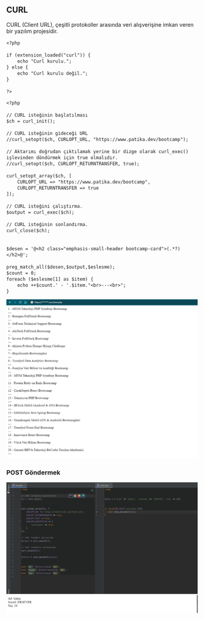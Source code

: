 ## CURL

CURL (Client URL), çeşitli protokoller arasında veri alışverişine imkan veren bir yazılım projesidir.

```
<?php

if (extension_loaded("curl")) {
    echo "Curl kurulu.";
} else {
    echo "Curl kurulu değil.";
}

?>
```

```
<?php

// CURL isteğinin başlatılması
$ch = curl_init();

// CURL isteğinin gideceği URL
//curl_setopt($ch, CURLOPT_URL, "https://www.patika.dev/bootcamp");

// Aktarımı doğrudan çıktılamak yerine bir dizge olarak curl_exec() işlevinden döndürmek için true olmalıdır.
//curl_setopt($ch, CURLOPT_RETURNTRANSFER, true);

curl_setopt_array($ch, [
    CURLOPT_URL => "https://www.patika.dev/bootcamp",
    CURLOPT_RETURNTRANSFER => true
]);

// CURL isteğini çalıştırma.
$output = curl_exec($ch);

// CURL isteğinin sonlandırma.
curl_close($ch);


$desen = '@<h2 class="emphasis-small-header bootcamp-card">(.*?)</h2>@';

preg_match_all($desen,$output,$eslesme);
$count = 0;
foreach ($eslesme[1] as $item) {
    echo ++$count.' - '.$item."<br>---<br>";
}
```
![img_1.png](https://raw.githubusercontent.com/Kodluyoruz/taskforce/main/php/curl/figures/img_1.png)

### POST Göndermek

![img_2.png](https://raw.githubusercontent.com/Kodluyoruz/taskforce/main/php/curl/figures/img_2.png)
![img_3.png](https://raw.githubusercontent.com/Kodluyoruz/taskforce/main/php/curl/figures/img_3.png)

